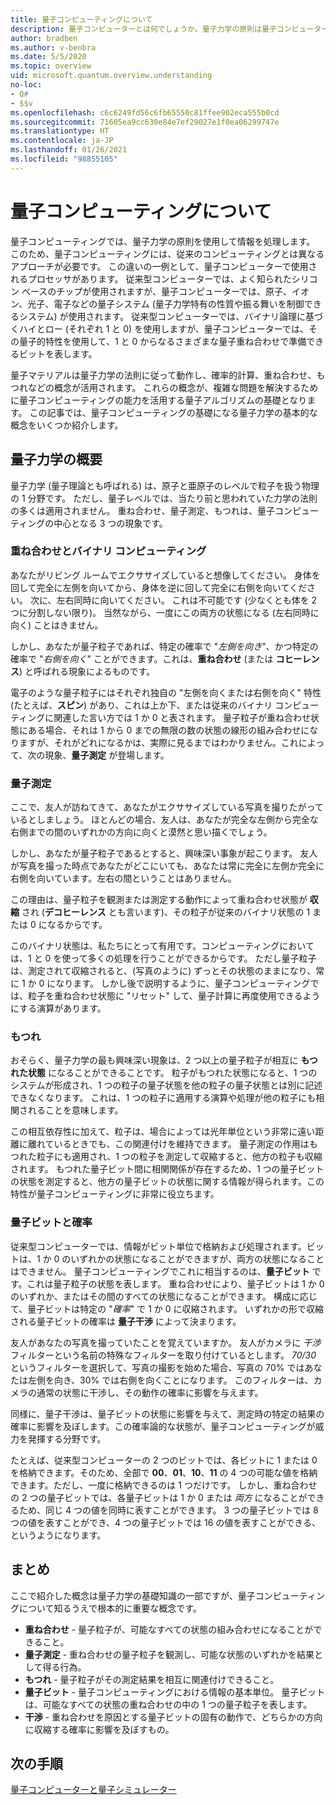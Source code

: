```yaml
---
title: 量子コンピューティングについて
description: 量子コンピューターとは何でしょうか。量子力学の原則は量子コンピューターでどのように利用されるのでしょうか。
author: bradben
ms.author: v-benbra
ms.date: 5/5/2020
ms.topic: overview
uid: microsoft.quantum.overview.understanding
no-loc:
- Q#
- $$v
ms.openlocfilehash: c6c6249fd56c6fb65550c81ffee902eca555b0cd
ms.sourcegitcommit: 71605ea9cc630e84e7ef29027e1f0ea06299747e
ms.translationtype: HT
ms.contentlocale: ja-JP
ms.lasthandoff: 01/26/2021
ms.locfileid: "98855105"
---
```

# <a name="understanding-quantum-computing"></a>量子コンピューティングについて

量子コンピューティングでは、量子力学の原則を使用して情報を処理します。 このため、量子コンピューティングには、従来のコンピューティングとは異なるアプローチが必要です。 この違いの一例として、量子コンピューターで使用されるプロセッサがあります。 従来型コンピューターでは、よく知られたシリコン ベースのチップが使用されますが、量子コンピューターでは、原子、イオン、光子、電子などの量子システム (量子力学特有の性質や振る舞いを制御できるシステム) が使用されます。 従来型コンピューターでは、バイナリ論理に基づくハイとロー (それぞれ 1 と 0) を使用しますが、量子コンピューターでは、その量子的特性を使用して、1 と 0 からなるさまざまな量子重ね合わせで準備できるビットを表します。  

量子マテリアルは量子力学の法則に従って動作し、確率的計算、重ね合わせ、もつれなどの概念が活用されます。 これらの概念が、複雑な問題を解決するために量子コンピューティングの能力を活用する量子アルゴリズムの基礎となります。 この記事では、量子コンピューティングの基礎になる量子力学の基本的な概念をいくつか紹介します。

## <a name="a-birds-eye-view-of-quantum-mechanics"></a>量子力学の概要

量子力学 (量子理論とも呼ばれる) は、原子と亜原子のレベルで粒子を扱う物理の 1 分野です。 ただし、量子レベルでは、当たり前と思われていた力学の法則の多くは適用されません。 重ね合わせ、量子測定、もつれは、量子コンピューティングの中心となる 3 つの現象です。  

### <a name="superposition-vs-binary-computing"></a>重ね合わせとバイナリ コンピューティング

あなたがリビング ルームでエクササイズしていると想像してください。 身体を回して完全に左側を向いてから、身体を逆に回して完全に右側を向いてください。 次に、左右同時に向いてください。 これは不可能です (少なくとも体を 2 つに分割しない限り)。  当然ながら、一度にこの両方の状態になる (左右同時に向く) ことはきません。

しかし、あなたが量子粒子であれば、特定の確率で "*左側を向き*"、かつ特定の確率で "*右側を向く*" ことができます。これは、**重ね合わせ** (または **コヒーレンス**) と呼ばれる現象によるものです。

電子のような量子粒子にはそれぞれ独自の "左側を向くまたは右側を向く" 特性 (たとえば、**スピン**) があり、これは上か下、または従来のバイナリ コンピューティングに関連した言い方では 1 か 0 と表されます。 量子粒子が重ね合わせ状態にある場合、それは 1 から 0 までの無限の数の状態の線形の組み合わせになりますが、それがどれになるかは、実際に見るまではわかりません。これによって、次の現象、**量子測定** が登場します。

### <a name="quantum-measurement"></a>量子測定

ここで、友人が訪ねてきて、あなたがエクササイズしている写真を撮りたがっているとしましょう。 ほとんどの場合、友人は、あなたが完全な左側から完全な右側までの間のいずれかの方向に向くと漠然と思い描くでしょう。

しかし、あなたが量子粒子であるとすると、興味深い事象が起こります。 友人が写真を撮った時点であなたがどこにいても、あなたは常に完全に左側か完全に右側を向いています。左右の間ということはありません。

この理由は、量子粒子を観測または測定する動作によって重ね合わせ状態が **収縮** され (**デコヒーレンス** とも言います)、その粒子が従来のバイナリ状態の 1 または 0 になるからです。

このバイナリ状態は、私たちにとって有用です。コンピューティングにおいては、1 と 0 を使って多くの処理を行うことができるからです。 ただし量子粒子は、測定されて収縮されると、(写真のように) ずっとその状態のままになり、常に 1 か 0 になります。 しかし後で説明するように、量子コンピューティングでは、粒子を重ね合わせ状態に "リセット" して、量子計算に再度使用できるようにする演算があります。

### <a name="entanglement"></a>もつれ

おそらく、量子力学の最も興味深い現象は、2 つ以上の量子粒子が相互に **もつれた状態** になることができることです。 粒子がもつれた状態になると、1 つのシステムが形成され、1 つの粒子の量子状態を他の粒子の量子状態とは別に記述できなくなります。 これは、1 つの粒子に適用する演算や処理が他の粒子にも相関されることを意味します。

この相互依存性に加えて、粒子は、場合によっては光年単位という非常に遠い距離に離れているときでも、この関連付けを維持できます。 量子測定の作用はもつれた粒子にも適用され、1 つの粒子を測定して収縮すると、他方の粒子も収縮されます。 もつれた量子ビット間に相関関係が存在するため、1 つの量子ビットの状態を測定すると、他方の量子ビットの状態に関する情報が得られます。この特性が量子コンピューティングに非常に役立ちます。

### <a name="qubits-and-probability"></a>量子ビットと確率

従来型コンピューターでは、情報がビット単位で格納および処理されます。ビットは、1 か 0 のいずれかの状態になることができますが、両方の状態になることはできません。 量子コンピューティングでこれに相当するのは、**量子ビット** です。これは量子粒子の状態を表します。 重ね合わせにより、量子ビットは 1 か 0 のいずれか、またはその間のすべての状態になることができます。 構成に応じて、量子ビットは特定の "*確率*" で 1 か 0 に収縮されます。 いずれかの形で収縮される量子ビットの確率は **量子干渉** によって決まります。

友人があなたの写真を撮っていたことを覚えていますか。 友人がカメラに *干渉* フィルターという名前の特殊なフィルターを取り付けているとします。 *70/30* というフィルターを選択して、写真の撮影を始めた場合、写真の 70% ではあなたは左側を向き、30% では右側を向くことになります。 このフィルターは、カメラの通常の状態に干渉し、その動作の確率に影響を与えます。

同様に、量子干渉は、量子ビットの状態に影響を与えて、測定時の特定の結果の確率に影響を及ぼします。この確率論的な状態が、量子コンピューティングが威力を発揮する分野です。

たとえば、従来型コンピューターの 2 つのビットでは、各ビットに 1 または 0 を格納できます。そのため、全部で **00**、**01**、**10**、**11** の 4 つの可能な値を格納できます。ただし、一度に格納できるのは 1 つだけです。 しかし、重ね合わせの 2 つの量子ビットでは、各量子ビットは 1 か 0 または *両方* になることができるため、同じ 4 つの値を同時に表すことができます。 3 つの量子ビットでは 8 つの値を表すことができ、4 つの量子ビットでは 16 の値を表すことができる、というようになります。

## <a name="summary"></a>まとめ

ここで紹介した概念は量子力学の基礎知識の一部ですが、量子コンピューティングについて知るうえで根本的に重要な概念です。

- **重ね合わせ** - 量子粒子が、可能なすべての状態の組み合わせになることができること。
- **量子測定** - 重ね合わせの量子粒子を観測し、可能な状態のいずれかを結果として得る行為。
- **もつれ** - 量子粒子がその測定結果を相互に関連付けできること。
- **量子ビット** - 量子コンピューティングにおける情報の基本単位。 量子ビットは、可能なすべての状態の重ね合わせの中の 1 つの量子粒子を表します。
- **干渉** - 重ね合わせを原因とする量子ビットの固有の動作で、どちらかの方向に収縮する確率に影響を及ぼすもの。

## <a name="next-steps"></a>次の手順

[量子コンピューターと量子シミュレーター](xref:microsoft.quantum.overview.simulators)
